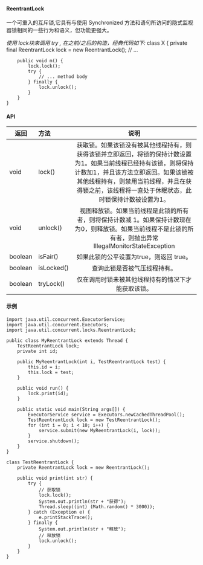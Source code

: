 #### ReentrantLock
一个可重入的互斥锁,它具有与使用 Synchronized 方法和语句所访问的隐式监视器锁相同的一些行为和语义，但功能更强大。

_使用 lock块来调用 try , 在之前/之后的构造，经典代码如下:_
    class X {
        private final ReentrantLock lock = new ReentrantLock();
        // ...
        
        public void m() {
            lock.lock();
            try {
                // ... method body
            } finally {
                lock.unlock();
            }
        }
    }

#### API
| 返回 | 方法 | 说明 |
|---|:---|:---:|
| void | lock() | 获取锁。如果该锁没有被其他线程持有，则获得该锁并立即返回，将锁的保持计数设置为1。如果当前线程已经持有该锁，则将保持计数加1，并且该方法立即返回。如果该锁被其他线程持有，则禁用当前线程，并且在获得锁之前，该线程将一直处于休眠状态，此时锁保持计数被设置为1。 |
| void | unlock() | 视图释放锁。如果当前线程是此锁的所有者，则将保持计数减 1。如果保持计数现在为0，则释放锁。如果当前线程不是此锁的所有者，则抛出异常 IllegalMonitorStateException |
| boolean | isFair() | 如果此锁的公平设置为true，则返回 true。 |
| boolean | isLocked() | 查询此锁是否被气压线程持有。 |
| boolean | tryLock() | 仅在调用时锁未被其他线程持有的情况下才能获取该锁。 |


#### 示例
    import java.util.concurrent.ExecutorService;
	import java.util.concurrent.Executors;
	import java.util.concurrent.locks.ReentrantLock;
	
	public class MyReentrantLock extends Thread {
		TestReentrantLock lock;
		private int id;
	
		public MyReentrantLock(int i, TestReentrantLock test) {
			this.id = i;
			this.lock = test;
		}
	
		public void run() {
			lock.print(id);
		}
	
		public static void main(String args[]) {
			ExecutorService service = Executors.newCachedThreadPool();
			TestReentrantLock lock = new TestReentrantLock();
			for (int i = 0; i < 10; i++) {
				service.submit(new MyReentrantLock(i, lock));
			}
			service.shutdown();
		}
	}
	
	class TestReentrantLock {
		private ReentrantLock lock = new ReentrantLock();
	
		public void print(int str) {
			try {
				// 获取锁
				lock.lock();
				System.out.println(str + "获得");
				Thread.sleep((int) (Math.random() * 3000));
			} catch (Exception e) {
				e.printStackTrace();
			} finally {
				System.out.println(str + "释放");
				// 释放锁
				lock.unlock();
			}
		}
	}
